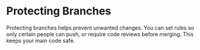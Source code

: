 # Protecting Branches

Protecting branches helps prevent unwanted changes. You can set rules so only certain people can push, or require code reviews before merging. This keeps your main code safe.

